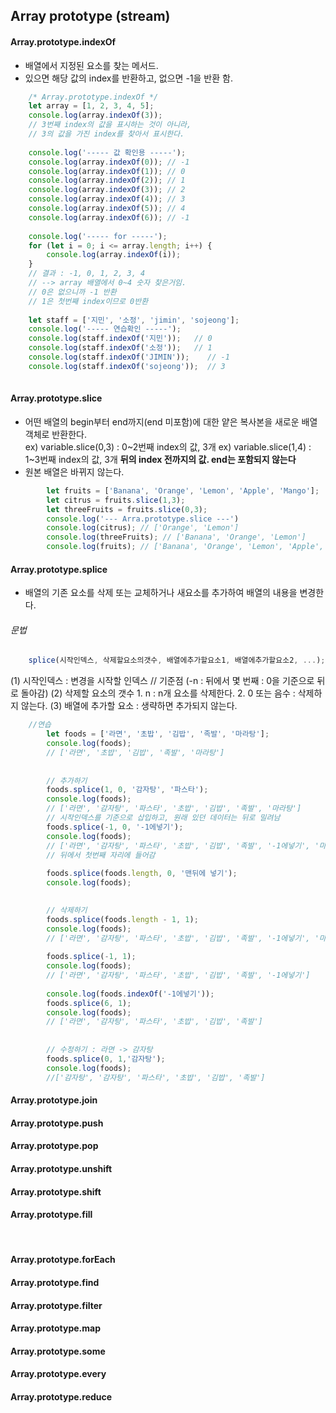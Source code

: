 ## Array prototype (stream)

#### Array.prototype.indexOf
* 배열에서 지정된 요소를 찾는 메서드.
* 있으면 해당 값의 index를 반환하고, 없으면 -1을 반환 함.

```javascript
	/* Array.prototype.indexOf */
	let array = [1, 2, 3, 4, 5];
	console.log(array.indexOf(3)); 
	// 3번째 index의 값을 표시하는 것이 아니라,
	// 3의 값을 가진 index를 찾아서 표시한다.
	
	console.log('----- 값 확인용 -----');
	console.log(array.indexOf(0)); // -1
	console.log(array.indexOf(1)); // 0
	console.log(array.indexOf(2)); // 1
	console.log(array.indexOf(3)); // 2
	console.log(array.indexOf(4)); // 3
	console.log(array.indexOf(5)); // 4
	console.log(array.indexOf(6)); // -1 
	
	console.log('----- for -----');
	for (let i = 0; i <= array.length; i++) {
		console.log(array.indexOf(i));
	}
	// 결과 : -1, 0, 1, 2, 3, 4 
	// --> array 배열에서 0~4 숫자 찾은거임.
	// 0은 없으니까 -1 반환
	// 1은 첫번째 index이므로 0반환 
	
	let staff = ['지민', '소정', 'jimin', 'sojeong'];
	console.log('----- 연습확인 -----');
	console.log(staff.indexOf('지민')); 	// 0
	console.log(staff.indexOf('소정')); 	// 1
	console.log(staff.indexOf('JIMIN')); 	// -1
	console.log(staff.indexOf('sojeong'));  // 3
	
```

#### Array.prototype.slice
* 어떤 배열의 begin부터 end까지(end 미포함)에 대한 얕은 복사본을 새로운 배열 객체로 반환한다. <br>
	ex) variable.slice(0,3) : 0~2번째 index의 값, 3개
	ex) variable.slice(1,4) : 1~3번째 index의 값, 3개
	**뒤의 index 전까지의 값. end는 포함되지 않는다**
* 원본 배열은 바뀌지 않는다.
```javascript
		let fruits = ['Banana', 'Orange', 'Lemon', 'Apple', 'Mango'];
		let citrus = fruits.slice(1,3);
		let threeFruits = fruits.slice(0,3);
		console.log('--- Arra.prototype.slice ---')
		console.log(citrus); // ['Orange', 'Lemon'] 
		console.log(threeFruits); // ['Banana', 'Orange', 'Lemon']
		console.log(fruits); // ['Banana', 'Orange', 'Lemon', 'Apple', 'Mango']
```


#### Array.prototype.splice
* 배열의 기존 요소를 삭제 또는 교체하거나 새요소를 추가하여 배열의 내용을 변경한다. <br>

###### 문법
```javascript
	splice(시작인덱스, 삭제할요소의갯수, 배열에추가할요소1, 배열에추가할요소2, ...);
```
(1) 시작인덱스 : 변경을 시작할 인덱스 // 기준점  (-n : 뒤에서 몇 번째 : 0을 기준으로 뒤로 돌아감)
(2) 삭제할 요소의 갯수
	1. n : n개 요소를 삭제한다.
	2. 0 또는 음수 : 삭제하지 않는다.
(3) 배열에 추가할 요소 : 생략하면 추가되지 않는다.

```javascript
	//연습
		let foods = ['라면', '초밥', '김밥', '족발', '마라탕'];
		console.log(foods); 
		// ['라면', '초밥', '김밥', '족발', '마라탕']
		
		
		// 추가하기
		foods.splice(1, 0, '감자탕', '파스타');
		console.log(foods);
		// ['라면', '감자탕', '파스타', '초밥', '김밥', '족발', '마라탕']
		// 시작인덱스를 기준으로 삽입하고, 원래 있던 데이터는 뒤로 밀려남
		foods.splice(-1, 0, '-1에넣기');
		console.log(foods);
		// ['라면', '감자탕', '파스타', '초밥', '김밥', '족발', '-1에넣기', '마라탕']
		// 뒤에서 첫번째 자리에 들어감
		
		foods.splice(foods.length, 0, '맨뒤에 넣기');
		console.log(foods);

		
		// 삭제하기
		foods.splice(foods.length - 1, 1);
		console.log(foods);
		// ['라면', '감자탕', '파스타', '초밥', '김밥', '족발', '-1에넣기', '마라탕']
		
		foods.splice(-1, 1);
		console.log(foods);
		// ['라면', '감자탕', '파스타', '초밥', '김밥', '족발', '-1에넣기']
		
		console.log(foods.indexOf('-1에넣기'));
		foods.splice(6, 1);
		console.log(foods);
		// ['라면', '감자탕', '파스타', '초밥', '김밥', '족발']
		
		
		// 수정하기 : 라면 -> 감자탕
		foods.splice(0, 1,'감자탕');
		console.log(foods);
		//['감자탕', '감자탕', '파스타', '초밥', '김밥', '족발']
```

#### Array.prototype.join
#### Array.prototype.push
#### Array.prototype.pop
#### Array.prototype.unshift
#### Array.prototype.shift
#### Array.prototype.fill

<br>

#### Array.prototype.forEach
#### Array.prototype.find
#### Array.prototype.filter
#### Array.prototype.map
#### Array.prototype.some
#### Array.prototype.every
#### Array.prototype.reduce